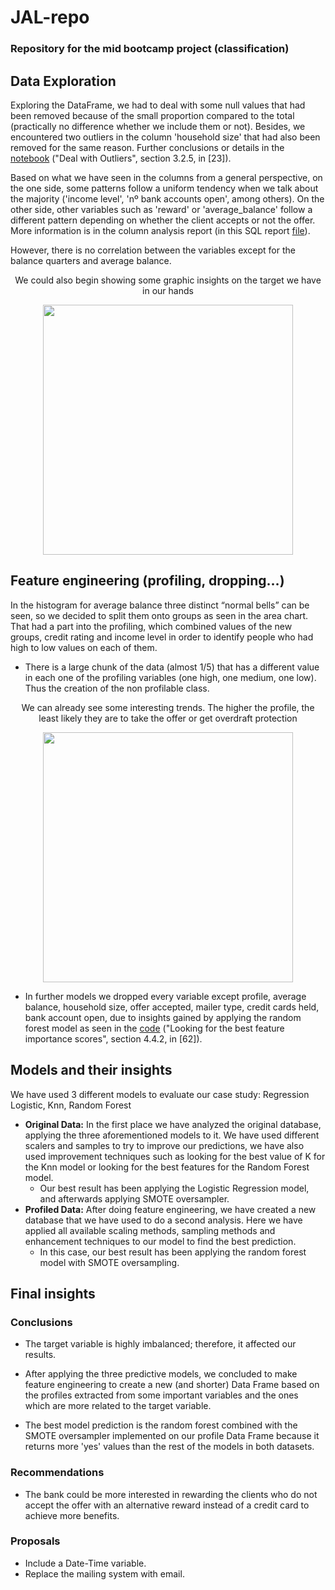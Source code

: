 # JAL-repo

### Repository for the mid bootcamp project (classification)

## Data Exploration

Exploring the DataFrame, we had to deal with some null values that had been removed because of the small proportion compared to the total (practically no difference whether we include them or not). Besides, we encountered two outliers in the column 'household size' that had also been removed for the same reason. Further conclusions or details in the [notebook](https://github.com/JosepTrota/JAL-repo/blob/main/Code/Case%20Studio%20Bank%20Final.ipynb) ("Deal with Outliers", section 3.2.5, in [23]).

Based on what we have seen in the columns from a general perspective, on the one side, some patterns follow a uniform tendency when we talk about the majority ('income level', 'nº bank accounts open', among others). On the other side, other variables such as 'reward' or 'average_balance' follow a different pattern depending on whether the client accepts or not the offer. More information is in the column analysis report (in this SQL report [file](https://github.com/JosepTrota/JAL-repo/blob/main/MySql/Profiles%20and%20patterns.pdf)).

However, there is no correlation between the variables except for the balance quarters and average balance.

<p align="center"> We could also begin showing some graphic insights on the target we have in our hands</p>
<p align="center"><img src="https://user-images.githubusercontent.com/96822258/154541671-856745dd-941b-4c9d-9702-1797873e5155.png"  height="400">


## Feature engineering (profiling, dropping…)
In the histogram for average balance three distinct “normal bells” can be seen, so we decided to split them onto groups as seen in the area chart. That had a part into the profiling, which combined values of the new groups, credit rating and income level in order to identify people who had high to low values on each of them.
-	There is a large chunk of the data (almost 1/5) that has a different value in each one of the profiling variables (one high, one medium, one low). Thus the creation of the non profilable class.

<p align="center"> We can already see some interesting trends. The higher the profile, the least likely they are to take the offer or get overdraft protection</p>
<p align="center"><img src="https://github.com/JosepTrota/JAL-repo/blob/main/Images/Profiling.png?raw=true"  height="400">

-	In further models we dropped every variable except profile, average balance, household size, offer accepted, mailer type, credit cards held, bank account open, due to insights gained by applying the random forest model as seen in the [code](https://github.com/JosepTrota/JAL-repo/blob/main/Code/Case%20Studio%20Bank%20Final.ipynb) ("Looking for the best feature importance scores", section 4.4.2, in [62]).


## Models and their insights
We have used 3 different models to evaluate our case study: Regression Logistic, Knn, Random Forest<BR>
- **Original Data:** In the first place we have analyzed the original database, applying the three aforementioned models to it. We have used different scalers and samples to try to improve our predictions, we have also used improvement techniques such as looking for the best value of K for the Knn model or looking for the best features for the Random Forest model.<BR>
  - Our best result has been applying the Logistic Regression model, and afterwards applying SMOTE oversampler.
- **Profiled Data:** After doing feature engineering, we have created a new database that we have used to do a second analysis. Here we have applied all available scaling methods, sampling methods and enhancement techniques to our model to find the best prediction.
  - In this case, our best result has been applying the random forest model with SMOTE oversampling.
  
## Final insights

### Conclusions
  
- The target variable is highly imbalanced; therefore, it affected our results.

- After applying the three predictive models, we concluded to make feature engineering to create a new (and shorter) Data Frame based on the profiles extracted from some important variables and the ones which are more related to the target variable.

- The best model prediction is the random forest combined with the SMOTE oversampler implemented on our profile Data Frame because it returns more 'yes' values than the rest of the models in both datasets.

### Recommendations
  
- The bank could be more interested in rewarding the clients who do not accept the offer with an alternative reward instead of a credit card to achieve more benefits.

### Proposals

- Include a Date-Time variable.
- Replace the mailing system with email.



  
  
  
  
  
